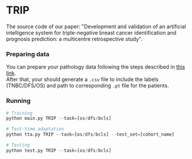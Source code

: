 TRIP
=================
The source code of our paper: "Development and validation of an artificial intelligence system for triple-negative breast cancer identification and prognosis prediction: a multicentre retrospective study".

### Preparing data

You can prepare your pathology data following the steps described in [this link](https://github.com/mahmoodlab/SurvPath).   
After that, your should generate a ```.csv``` file to include the labels (TNBC/DFS/OS) and path to corresponding ```.pt``` file for the patients.

### Running 
```python
# Training
python main.py TRIP --task=[os/dfs/bcls]

# Test-time adaptation
python tta.py TRIP --task=[os/dfs/bcls] --test_set=[cohort_name]

# Testing
python test.py TRIP --task=[os/dfs/bcls]
```
